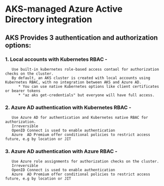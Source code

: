 # AKS-managed Azure Active Directory integration 
## AKS Provides 3 authentication and authorization options:
### 1. Local accounts with Kubernetes RBAC - 
       Use built-in kubernetes role-based access contaol for authorization checks on the cluster.
       By default, an AKS cluster is created with local accounts using Kubernetes RBAC, with no integration between AKS and Azure AD.
          * You can use native Kubernetes options like client certificates or bearer tokens
          * "az aks get-credentials" but everyone will have full access.
### 2. Azure AD authentication with Kubernetes RBAC - 
       Use Azure AD for authentication and Kubernetes native RBAC for authorization.
       Irreversible
       OpenID Connect is used to enable authentication
       Azure  AD Premium offer conditional policies to restrict access future, e.g by location or JIT
       
### 3. Azure AD authentication with Azure RBAC - 
       Use Azure role assignments for authorization checks on the cluster.
       Irreversible
       OpenID Connect is used to enable authentication
       Azure  AD Premium offer conditional policies to restrict access future, e.g by location or JIT
